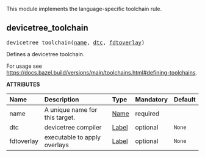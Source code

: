 <!-- Generated with Stardoc: http://skydoc.bazel.build -->

This module implements the language-specific toolchain rule.


<a id="devicetree_toolchain"></a>

## devicetree_toolchain

<pre>
devicetree_toolchain(<a href="#devicetree_toolchain-name">name</a>, <a href="#devicetree_toolchain-dtc">dtc</a>, <a href="#devicetree_toolchain-fdtoverlay">fdtoverlay</a>)
</pre>

Defines a devicetree toolchain.

For usage see https://docs.bazel.build/versions/main/toolchains.html#defining-toolchains.


**ATTRIBUTES**


| Name  | Description | Type | Mandatory | Default |
| :------------- | :------------- | :------------- | :------------- | :------------- |
| <a id="devicetree_toolchain-name"></a>name |  A unique name for this target.   | <a href="https://bazel.build/concepts/labels#target-names">Name</a> | required |  |
| <a id="devicetree_toolchain-dtc"></a>dtc |  devicetree compiler   | <a href="https://bazel.build/concepts/labels">Label</a> | optional | <code>None</code> |
| <a id="devicetree_toolchain-fdtoverlay"></a>fdtoverlay |  executable to apply overlays   | <a href="https://bazel.build/concepts/labels">Label</a> | optional | <code>None</code> |


